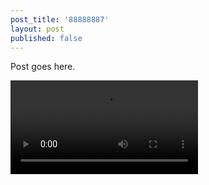 ```yaml
---
post_title: '88888887'
layout: post
published: false
---
```

Post goes here.

![alt text](https://raw.githubusercontent.com/Serhiofirst/post/master/posts/uuuu.mp4)

